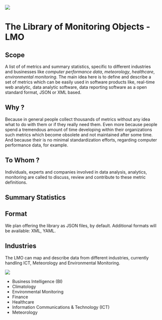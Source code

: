 ![](https://raw.github.com/kronometrix/lmo/master/img/lmo_logo.png)
# The Library of Monitoring Objects - LMO

## Scope
A list of of metrics and summary statistics, specific to different industries and businesses 
like _computer performance data_, _meteorology_, _healthcare_, _environmental monitoring_.
The main idea here is to define and describe a set of metrics which can be easily used in software products like, 
real-time web analytic, data analytic software, data reporting software as a open standard format, JSON or XML based.

## Why ?
Because in general people collect thousands of metrics without any idea what to do with them or if they really need them. Even more because people spend a tremendous amount of time developing within their organizations such metrics which become obsolete and not maintained after some time. And because their is no minimal standardization efforts, regarding computer performance data, for example. 

## To Whom ?
Individuals, experts and companies involved in data analysis, analytics, monitoring are called to discuss, review and contribute to these metric definitions.


## Summary Statistics


## Format
We plan offering the library as JSON files, by default. Additional formats will be available: XML, YAML.


## Industries
The LMO can map and describe data from different industries, currently handling ICT, 
Meteorology and Environmental Monitoring.

![](https://raw.github.com/sparvu/lmo/master/img/lmo-light.png)

 * Business Intelligence (BI)
 * Climatology
 * Environmental Monitoring
 * Finance
 * Healthcare
 * Information Communications & Technology (ICT)
 * Meteorology

